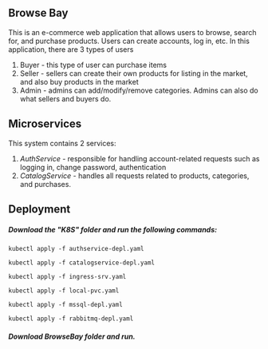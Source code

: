 ## Browse Bay
This is an e-commerce web application that allows users to browse, search for, and purchase products. Users can create accounts, log in, etc. In this application, there are 3 types of users

1. Buyer - this type of user can purchase items
2. Seller - sellers can create their own products for listing in the market, and also buy products in the market
3. Admin - admins can add/modify/remove categories. Admins can also do what sellers and buyers do.

## Microservices
This system contains 2 services:

1. *AuthService* - responsible for handling account-related requests such as logging in, change password, authentication
2. *CatalogService* - handles all requests related to products, categories, and purchases.

## Deployment
##### Download the "K8S" folder and run the following commands:
`kubectl apply -f authservice-depl.yaml`

`kubectl apply -f catalogservice-depl.yaml`

`kubectl apply -f ingress-srv.yaml`

`kubectl apply -f local-pvc.yaml`

`kubectl apply -f mssql-depl.yaml`

`kubectl apply -f rabbitmq-depl.yaml`

##### Download BrowseBay folder and run.
